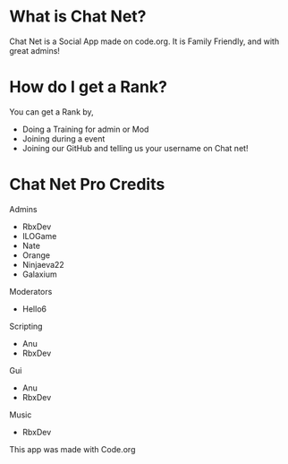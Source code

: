 # What is Chat Net?
  Chat Net is a Social App made on code.org.
It is Family Friendly, and with great admins!
# How do I get a Rank?
 You can get a Rank by,
 - Doing a Training for admin or Mod
 - Joining during a event
 - Joining our GitHub and telling us your username on Chat net!


# Chat Net Pro Credits
Admins
- RbxDev
- ILOGame
- Nate
- Orange
- Ninjaeva22
- Galaxium

Moderators
- Hello6

Scripting
- Anu
- RbxDev


Gui
- Anu
- RbxDev

Music
- RbxDev

This app was made with Code.org
